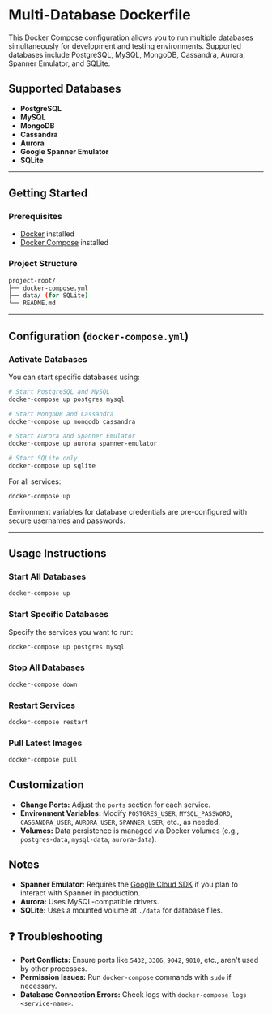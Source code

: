 # Multi-Database Dockerfile

This Docker Compose configuration allows you to run multiple databases simultaneously for development and testing environments. Supported databases include PostgreSQL, MySQL, MongoDB, Cassandra, Aurora, Spanner Emulator, and SQLite.

## Supported Databases

- **PostgreSQL**
- **MySQL**
- **MongoDB**
- **Cassandra**
- **Aurora**
- **Google Spanner Emulator**
- **SQLite**

---

## Getting Started

### Prerequisites

- [Docker](https://www.docker.com/get-started) installed
- [Docker Compose](https://docs.docker.com/compose/install/) installed

###  Project Structure

```bash
project-root/
├── docker-compose.yml
├── data/ (for SQLite)
└── README.md
```

---

## Configuration (`docker-compose.yml`)

### Activate Databases

You can start specific databases using:

```bash
# Start PostgreSQL and MySQL
docker-compose up postgres mysql

# Start MongoDB and Cassandra
docker-compose up mongodb cassandra

# Start Aurora and Spanner Emulator
docker-compose up aurora spanner-emulator

# Start SQLite only
docker-compose up sqlite
```

For all services:

```bash
docker-compose up
```

Environment variables for database credentials are pre-configured with secure usernames and passwords.

---

## Usage Instructions

### Start All Databases

```bash
docker-compose up
```

### Start Specific Databases

Specify the services you want to run:

```bash
docker-compose up postgres mysql
```

### Stop All Databases

```bash
docker-compose down
```

### Restart Services

```bash
docker-compose restart
```

### Pull Latest Images

```bash
docker-compose pull
```

## Customization

- **Change Ports:** Adjust the `ports` section for each service.
- **Environment Variables:** Modify `POSTGRES_USER`, `MYSQL_PASSWORD`, `CASSANDRA_USER`, `AURORA_USER`, `SPANNER_USER`, etc., as needed.
- **Volumes:** Data persistence is managed via Docker volumes (e.g., `postgres-data`, `mysql-data`, `aurora-data`).

## Notes

- **Spanner Emulator:** Requires the [Google Cloud SDK](https://cloud.google.com/sdk) if you plan to interact with Spanner in production.
- **Aurora:** Uses MySQL-compatible drivers.
- **SQLite:** Uses a mounted volume at `./data` for database files.

## ❓ Troubleshooting

- **Port Conflicts:** Ensure ports like `5432`, `3306`, `9042`, `9010`, etc., aren't used by other processes.
- **Permission Issues:** Run `docker-compose` commands with `sudo` if necessary.
- **Database Connection Errors:** Check logs with `docker-compose logs <service-name>`.
